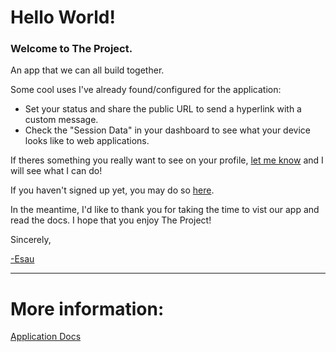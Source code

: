 # Hello World!

### Welcome to The Project. 

An app that we can all build together.

Some cool uses I've already found/configured for the application:

- Set your status and share the public URL to send a hyperlink with a custom message.
- Check the "Session Data" in your dashboard to see what your device looks like to web applications.

If theres something you really want to see on your profile, [let me know](mailto:hello@cursebreakers.net) and I will see what I can do!

If you haven't signed up yet, you may do so [here](/).

In the meantime, I'd like to thank you for taking the time to vist our app and read the docs. I hope that you enjoy The Project!

Sincerely,

[-Esau](/Esau)

---

# More information:
 
[Application Docs](/docs)
